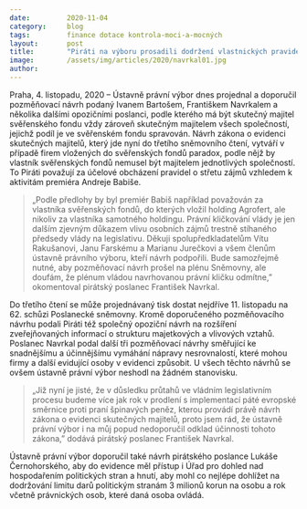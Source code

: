```yaml
---
date:         2020-11-04
category:     blog
tags:         finance dotace kontrola-moci-a-mocných
layout:       post
title:        "Piráti na výboru prosadili dodržení vlastnických pravidel ve svěřenských fondech"
image:        /assets/img/articles/2020/navrkal01.jpg
author:       
---
```




Praha, 4. listopadu, 2020 – Ústavně právní výbor dnes projednal a doporučil pozměňovací návrh podaný Ivanem Bartošem, Františkem Navrkalem a několika dalšími opozičními poslanci, podle kterého má být skutečný majitel svěřenského fondu vždy zároveň skutečným majitelem všech společností, jejichž podíl je ve svěřenském fondu spravován. Návrh zákona o evidenci skutečných majitelů, který jde nyní do třetího sněmovního čtení, vytváří v případě firem vložených do svěřenských fondů paradox, podle nějž by vlastník svěřenských fondů nemusel být majitelem jednotlivých společností. To Piráti považují za účelové obcházení pravidel o střetu zájmů vzhledem k aktivitám premiéra Andreje Babiše.

> „Podle předlohy by byl premiér Babiš například považován za vlastníka svěřenských fondů, do kterých vložil holding Agrofert, ale nikoliv za vlastníka samotného holdingu. Právní kličkování vlády je jen dalším zjevným důkazem vlivu osobních zájmů trestně stíhaného předsedy vlády na legislativu. Děkuji spolupředkladatelům Vítu Rakušanovi, Janu Farskému a Marianu Jurečkovi a všem členům ústavně právního výboru, kteří návrh podpořili. Bude samozřejmě nutné, aby pozměňovací návrh prošel na plénu Sněmovny, ale doufám, že plénum vládou navrhovanou právní kličku odmítne,” okomentoval pirátský poslanec František Navrkal.

Do třetího čtení se může projednávaný tisk dostat nejdříve 11. listopadu na 62. schůzi Poslanecké sněmovny. Kromě doporučeného pozměňovacího návrhu podali Piráti též společný opoziční návrh na rozšíření zveřejňovaných informací o strukturu majetkových a vlivových vztahů. Poslanec Navrkal podal další tři pozměňovací návrhy směřující ke snadnějšímu a účinnějšímu vymáhání nápravy nesrovnalostí, které mohou firmy a další evidující osoby v evidenci způsobit. U všech těchto návrhů se ovšem ústavně právní výbor neshodl na žádném stanovisku.

> „Již nyní je jisté, že v důsledku průtahů ve vládním legislativním procesu budeme více jak rok v prodlení s implementací páté evropské směrnice proti praní špinavých peněz, kterou provádí právě návrh zákona o evidenci skutečných majitelů, proto jsem rád, že ústavně právní výbor i na můj popud nedoporučil odklad účinnosti tohoto zákona,” dodává pirátský poslanec František Navrkal.

Ústavně právní výbor doporučil také návrh pirátského poslance Lukáše Černohorského, aby do evidence měl přístup i Úřad pro dohled nad hospodařením politických stran a hnutí, aby mohl co nejlépe dohlížet na dodržování limitu darů politickým stranám 3 milionů korun na osobu a rok včetně právnických osob, které daná osoba ovládá.

